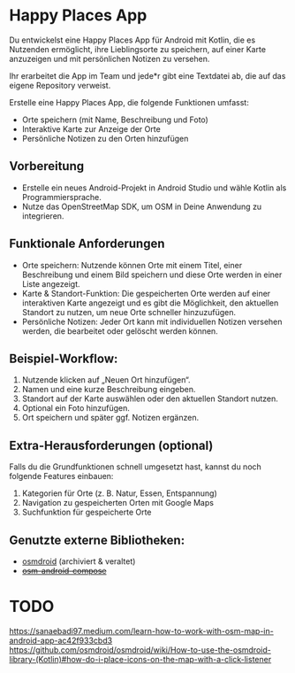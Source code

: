 # Happy Places App

Du entwickelst eine Happy Places App für Android mit Kotlin, die es Nutzenden ermöglicht, ihre
Lieblingsorte zu speichern, auf einer Karte anzuzeigen und mit persönlichen Notizen zu versehen.

Ihr erarbeitet die App im Team und jede*r gibt eine Textdatei ab, die auf das eigene Repository
verweist.

Erstelle eine Happy Places App, die folgende Funktionen umfasst:

- Orte speichern (mit Name, Beschreibung und Foto)
- Interaktive Karte zur Anzeige der Orte
- Persönliche Notizen zu den Orten hinzufügen

## Vorbereitung

- Erstelle ein neues Android-Projekt in Android Studio und wähle Kotlin als Programmiersprache.
- Nutze das OpenStreetMap SDK, um OSM in Deine Anwendung zu integrieren.

## Funktionale Anforderungen

- Orte speichern: Nutzende können Orte mit einem Titel, einer Beschreibung und einem Bild speichern
  und diese Orte werden in einer Liste angezeigt.
- Karte & Standort-Funktion: Die gespeicherten Orte werden auf einer interaktiven Karte angezeigt
  und es gibt die Möglichkeit, den aktuellen Standort zu nutzen, um neue Orte schneller
  hinzuzufügen.
- Persönliche Notizen: Jeder Ort kann mit individuellen Notizen versehen werden, die bearbeitet oder
  gelöscht werden können.

## Beispiel-Workflow:

1. Nutzende klicken auf „Neuen Ort hinzufügen“.
2. Namen und eine kurze Beschreibung eingeben.
3. Standort auf der Karte auswählen oder den aktuellen Standort nutzen.
4. Optional ein Foto hinzufügen.
5. Ort speichern und später ggf. Notizen ergänzen.

## Extra-Herausforderungen (optional)

Falls du die Grundfunktionen schnell umgesetzt hast, kannst du noch folgende Features einbauen:

1. Kategorien für Orte (z. B. Natur, Essen, Entspannung)
2. Navigation zu gespeicherten Orten mit Google Maps
3. Suchfunktion für gespeicherte Orte

## Genutzte externe Bibliotheken:

- [osmdroid](https://github.com/osmdroid/osmdroid) (archiviert & veraltet)
- ~~[osm-android-compose](https://github.com/utsmannn/osm-android-compose)~~

# TODO

https://sanaebadi97.medium.com/learn-how-to-work-with-osm-map-in-android-app-ac42f933cbd3
https://github.com/osmdroid/osmdroid/wiki/How-to-use-the-osmdroid-library-(Kotlin)#how-do-i-place-icons-on-the-map-with-a-click-listener